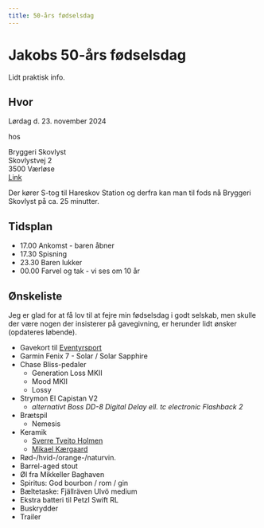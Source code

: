 ```yaml
---
title: 50-års fødselsdag
---
```


# Jakobs 50-års fødselsdag

Lidt praktisk info.

## Hvor

Lørdag d. 23. november 2024

hos

Bryggeri Skovlyst<br>
Skovlystvej 2<br>
3500 Værløse<br>
[Link](https://maps.app.goo.gl/Xmt3YRsEFZdHEaUZA)

Der kører S-tog til Hareskov Station og derfra kan man til fods nå Bryggeri Skovlyst på ca. 25 minutter.

## Tidsplan

- 17.00 Ankomst - baren åbner
- 17.30 Spisning
- 23.30 Baren lukker
- 00.00 Farvel og tak - vi ses om 10 år

## Ønskeliste

Jeg er glad for at få lov til at fejre min fødselsdag i godt selskab, men skulle der være nogen der insisterer på gavegivning, er herunder lidt ønsker (opdateres løbende).

- Gavekort til [Eventyrsport](https://www.eventyrsport.dk/)
- Garmin Fenix 7 - Solar / Solar Sapphire
- Chase Bliss-pedaler
  - Generation Loss MKII
  - Mood MKII
  - Lossy
- Strymon El Capistan V2
  - *alternativt Boss DD-8 Digital Delay ell. tc electronic Flashback 2*
- Brætspil
  - Nemesis
- Keramik
  - [Sverre Tveito Holmen](https://sverretveitoholmen.dk/tingogsager/)
  - [Mikael Kærgaard](https://www.instagram.com/michaelkaergaard/)
- Rød-/hvid-/orange-/naturvin.
- Barrel-aged stout
- Øl fra Mikkeller Baghaven
- Spiritus: God bourbon / rom / gin
- Bæltetaske: Fjällräven Ulvö medium
- Ekstra batteri til Petzl Swift RL
- Buskrydder
- Trailer
